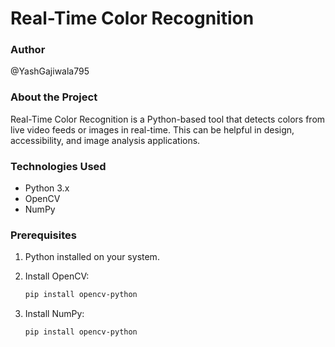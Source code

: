  # Real-Time Color Recognition

### Author
@YashGajiwala795

### About the Project
Real-Time Color Recognition is a Python-based tool that detects colors from live video feeds or images in real-time. This can be helpful in design, accessibility, and image analysis applications.

### Technologies Used
- Python 3.x
- OpenCV
- NumPy

### Prerequisites
1. Python installed on your system.
2. Install OpenCV: 

   ```bash
   pip install opencv-python   
3. Install NumPy:

   ```bash
   pip install opencv-python
